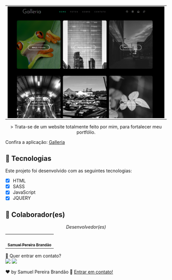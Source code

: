 #
<table align="center">
    <tr>
        <td>
            <img src="./img/home.png" width="500px" alt="imagagem-do-site" align="center">
        </td>
    </tr>

</table>


<p align="center"> > Trata-se de um website totalmente feito por mim, para fortalecer meu portfólio.</p>

Confira a aplicação: <a href="https://a-galleria.vercel.app/index.html" target="_blank"> Galleria <a/>


## 🚀 Tecnologias
Este projeto foi desenvolvido com as seguintes tecnologias:
    
- [x] HTML
- [x] SASS
- [x] JavaScript
- [x] JQUERY

## 🤝 Colaborador(es)
<em > <p align="center">Desenvolvedor(es)</p> </em>

<table align="center">
  <tr align="center">
    <td align="center">
      <a href="#">
        <img src="https://avatars.githubusercontent.com/u/89025317?s=400&u=5101aea74c08cb71402f11ed03a1ab666f208120&v=4" width="100px;" alt=""/><br>
        <sub>
          <b>Samuel Pereira Brandão</b>
        </sub>
      </a>
    </td>
    
</table>
    
  
💬 Quer entrar em contato?
  <br>
  <a href="https://api.whatsapp.com/send/?phone=%2B5511981175506&text&app_absent=0" target="_blank"><img src="https://img.shields.io/badge/WhatsApp-25D366?style=for-the-badge&logo=whatsapp&logoColor=white" target="_blank"></a>
  <a href = "mailto:samuelpbrandao58@gmail.com"><img src="https://img.shields.io/badge/-Gmail-%23333?style=for-the-badge&logo=gmail&logoColor=white" target="_blank"></a>


♥ by Samuel Pereira Brandão :wave: <a href="https://github.com/SamuelPereiraBrandao">Entrar em contato!</a>
